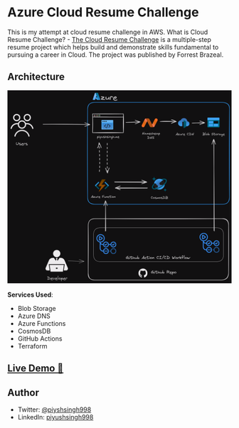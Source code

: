 # Azure Cloud Resume Challenge

This is my attempt at cloud resume challenge in AWS.
What is Cloud Resume Challenge? - [The Cloud Resume Challenge](https://cloudresumechallenge.dev/) is a multiple-step resume project which helps build and demonstrate skills fundamental to pursuing a career in Cloud. The project was published by Forrest Brazeal.

## Architecture

![Architecture Diagram](/img/Azure-Architecture-Cloud-resume-challenge.png)

**Services Used**:

- Blob Storage
- Azure DNS
- Azure Functions
- CosmosDB
- GitHub Actions
- Terraform

## [Live Demo 🔗](https://www.piyushsingh.me)

## Author
- Twitter: [@piyshsingh998](https://twitter.com/piyushsingh998)
- LinkedIn: [piyushsingh998](https://linked.com/in/piyushsingh998)
  
